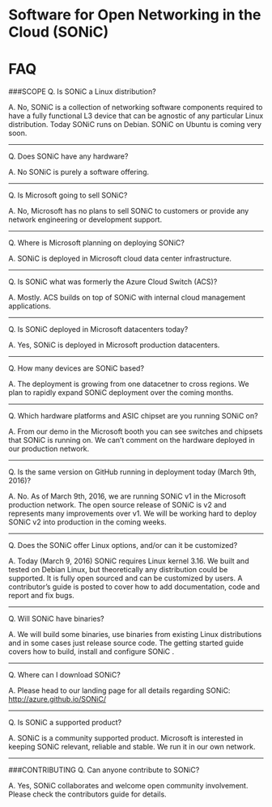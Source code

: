 # Software for Open Networking in the Cloud (SONiC)
# FAQ


###SCOPE
Q. Is SONiC a Linux distribution?

A. No, SONiC is a collection of networking software components required to have a fully functional L3 device that can be agnostic of any particular Linux distribution. Today SONiC runs on Debian. SONiC on Ubuntu is coming very soon. 

----------

Q. Does SONiC have any hardware?

A. No SONiC is purely a software offering.

----------

Q. Is Microsoft going to sell SONiC?

A. No, Microsoft has no plans to sell SONiC to customers or provide any network engineering or development support.

----------

Q. Where is Microsoft planning on deploying SONiC?

A. SONiC is deployed in Microsoft cloud data center infrastructure.  

----------

Q. Is SONiC what was formerly the Azure Cloud Switch (ACS)?

A. Mostly. ACS builds on top of SONiC with internal cloud management applications. 

----------

Q. Is SONiC deployed in Microsoft datacenters today?

A. Yes, SONiC is deployed in Microsoft production datacenters.

----------

Q. How many devices are SONiC based?

A. The deployment is growing from one datacetner to cross regions.  We plan to rapidly expand SONiC deployment over the coming months. 

----------

Q. Which hardware platforms and ASIC chipset are you running SONiC on?

A. From our demo in the Microsoft booth you can see switches and chipsets that SONiC is running on.   We can’t comment on the hardware deployed in our production network.  

----------

Q.  Is the same version on GitHub running in deployment today (March 9th, 2016)?

A. No.  As of March 9th, 2016, we are running SONiC v1 in the Microsoft production network.  The open source release of SONiC is v2 and represents many improvements over v1.    We will be working hard to deploy SONiC v2 into production in the coming weeks.

----------

Q. Does the SONiC offer Linux options, and/or can it be customized?

A. Today (March 9, 2016) SONiC requires Linux kernel 3.16.  We built and tested on Debian Linux, but theoretically any distribution could be supported.  It is fully open sourced and can be customized by users.  A contributor’s guide is posted to cover how to add documentation, code and report and fix bugs. 

----------

Q. Will SONiC have binaries?

A. We will build some binaries, use binaries from existing Linux distributions and in some cases just release source code.  The getting started guide covers how to build, install and configure SONiC . 

----------

Q. Where can I download SONiC?

A.  Please head to our landing page for all details regarding SONiC: http://azure.github.io/SONiC/

----------

Q. Is SONiC a supported product?

A. SONiC is a community supported product.  Microsoft is interested in keeping SONiC relevant, reliable and stable.  We run it in our own network.
 
----------
###CONTRIBUTING
Q. Can anyone contribute to SONiC?

A. Yes, SONiC collaborates and welcome open community involvement. Please check the contributors guide for details. 
